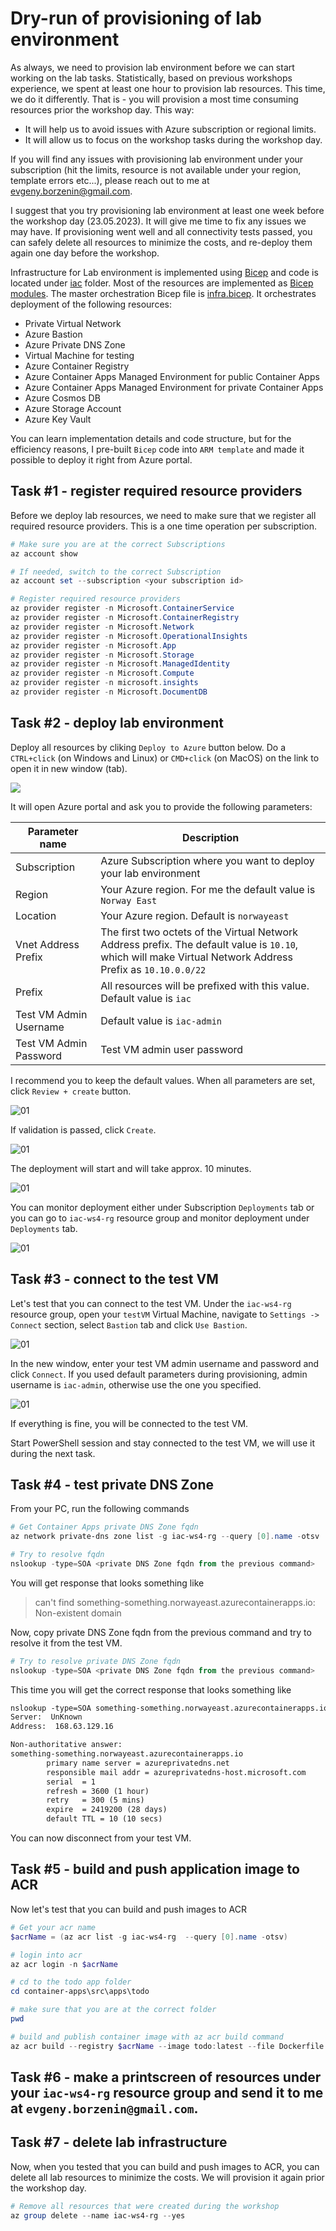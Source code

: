 # Dry-run of provisioning of lab environment

As always, we need to provision lab environment before we can start working on the lab tasks. Statistically, based on previous workshops experience, we spent at least one hour to provision lab resources.
This time, we do it differently. That is - you will provision a most time consuming resources prior the workshop day. 
This way:

- It will help us to avoid issues with Azure subscription or regional limits.
- It will allow us to focus on the workshop tasks during the workshop day.

If you will find any issues with provisioning lab environment under your subscription (hit the limits, resource is not available under your region, template errors etc...), please reach out to me at evgeny.borzenin@gmail.com.

I suggest that you try provisioning lab environment at least one week before the workshop day (23.05.2023). It will give me time to fix any issues we may have. If provisioning went well and all connectivity tests passed, you can safely delete all resources to minimize the costs, and re-deploy them again one day before the workshop.

Infrastructure for Lab environment is implemented using [Bicep](https://learn.microsoft.com/en-us/azure/azure-resource-manager/bicep/overview?tabs=bicep) and code is located under [iac](../../iac/) folder. Most of the resources are implemented as [Bicep modules](https://learn.microsoft.com/en-us/azure/azure-resource-manager/bicep/modules). The master orchestration Bicep file is [infra.bicep](../../iac/infra.bicep). It orchestrates deployment of the following resources:

- Private Virtual Network
- Azure Bastion
- Azure Private DNS Zone
- Virtual Machine for testing
- Azure Container Registry
- Azure Container Apps Managed Environment for public Container Apps
- Azure Container Apps Managed Environment for private Container Apps
- Azure Cosmos DB
- Azure Storage Account
- Azure Key Vault

You can learn implementation details and code structure, but for the efficiency reasons, I pre-built `Bicep` code into `ARM template` and made it possible to deploy it right from Azure portal.

## Task #1 - register required resource providers

Before we deploy lab resources, we need to make sure that we register all required resource providers. This is a one time operation per subscription.

```powershell
# Make sure you are at the correct Subscriptions
az account show

# If needed, switch to the correct Subscription
az account set --subscription <your subscription id>

# Register required resource providers
az provider register -n Microsoft.ContainerService
az provider register -n Microsoft.ContainerRegistry
az provider register -n Microsoft.Network
az provider register -n Microsoft.OperationalInsights
az provider register -n Microsoft.App
az provider register -n Microsoft.Storage
az provider register -n Microsoft.ManagedIdentity
az provider register -n Microsoft.Compute
az provider register -n microsoft.insights
az provider register -n Microsoft.DocumentDB
```

## Task #2 - deploy lab environment

Deploy all resources by cliking `Deploy to Azure` button below. Do a `CTRL+click` (on Windows and Linux) or `CMD+click` (on MacOS) on the link to open it in new window (tab).

<a href="https://portal.azure.com/#create/Microsoft.Template/uri/https%3A%2F%2Fraw.githubusercontent.com%2Fevgenyb%2Fiac-workshops%2Fws%2Faca-v1%2Fcontainer-apps%2Fiac%2Finfra.json" target="_blank"><img src="https://aka.ms/deploytoazurebutton" /></a>

It will open Azure portal and ask you to provide the following parameters:

| Parameter name | Description |
| --- | --- |
| Subscription | Azure Subscription where you want to deploy your lab environment |
| Region | Your Azure region. For me the default value is `Norway East` |
| Location | Your Azure region. Default is `norwayeast` |
| Vnet Address Prefix | The first two octets of the Virtual Network Address prefix. The default value is `10.10`, which will make Virtual Network Address Prefix as `10.10.0.0/22`  |
| Prefix | All resources will be prefixed with this value. Default value is `iac` |
| Test VM Admin Username | Default value is `iac-admin`  |
| Test VM Admin Password | Test VM admin user password  |

I recommend you to keep the default values.
When all parameters are set, click `Review + create` button.

![01](images/01.png)

If validation is passed, click `Create`.

![01](images/02.png)

The deployment will start and will take approx. 10 minutes.

![01](images/03.png)

 You can monitor deployment either under Subscription `Deployments` tab or you can go to `iac-ws4-rg` resource group and monitor deployment under `Deployments` tab.

![01](images/04.png)

## Task #3 - connect to the test VM

Let's test that you can connect to the test VM.
Under the `iac-ws4-rg` resource group, open your `testVM` Virtual Machine, navigate to `Settings -> Connect` section, select `Bastion` tab and click `Use Bastion`.

![01](images/05.png)

In the new window, enter your test VM admin username and password and click `Connect`. If you used default parameters during provisioning, admin username is `iac-admin`, otherwise use the one you specified.

![01](images/06.png)

If everything is fine, you will be connected to the test VM.

Start PowerShell session and stay connected to the test VM, we will use it during the next task.

## Task #4 - test private DNS Zone

From your PC, run the following commands

```powershell
# Get Container Apps private DNS Zone fqdn
az network private-dns zone list -g iac-ws4-rg --query [0].name -otsv

# Try to resolve fqdn
nslookup -type=SOA <private DNS Zone fqdn from the previous command>
```

You will get response that looks something like

> can't find something-something.norwayeast.azurecontainerapps.io: Non-existent domain

Now, copy private DNS Zone fqdn from the previous command and try to resolve it from the test VM.

```powershell
# Try to resolve private DNS Zone fqdn
nslookup -type=SOA <private DNS Zone fqdn from the previous command>
```

This time you will get the correct response that looks something like

```txt
nslookup -type=SOA something-something.norwayeast.azurecontainerapps.io
Server:  UnKnown
Address:  168.63.129.16

Non-authoritative answer:
something-something.norwayeast.azurecontainerapps.io
        primary name server = azureprivatedns.net
        responsible mail addr = azureprivatedns-host.microsoft.com
        serial  = 1
        refresh = 3600 (1 hour)
        retry   = 300 (5 mins)
        expire  = 2419200 (28 days)
        default TTL = 10 (10 secs)
```

You can now disconnect from your test VM.

## Task #5 - build and push application image to ACR

Now let's test that you can build and push images to ACR

```powershell
# Get your acr name
$acrName = (az acr list -g iac-ws4-rg  --query [0].name -otsv)

# login into acr
az acr login -n $acrName

# cd to the todo app folder
cd container-apps\src\apps\todo

# make sure that you are at the correct folder
pwd

# build and publish container image with az acr build command
az acr build --registry $acrName --image todo:latest --file Dockerfile ..
```

## Task #6 - make a printscreen of resources under your `iac-ws4-rg` resource group and send it to me at `evgeny.borzenin@gmail.com`. 

## Task #7 - delete lab infrastructure

Now, when you tested that you can build and push images to ACR, you can delete all lab resources to minimize the costs. We will provision it again prior the workshop day.

```powershell
# Remove all resources that were created during the workshop
az group delete --name iac-ws4-rg --yes
```
